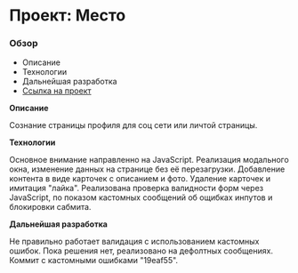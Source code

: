 # Проект: Место

### Обзор

* Описание
* Технологии
* Дальнейшая разработка
* [Ссылка на проект](https://heilrulez.github.io/mesto/)

**Описание**

Сознание страницы профиля для соц сети или личтой страницы.

**Технологии**

Основное внимание направленно на JavaScript. Реализация модального окна, изменение данных на странице без её перезагрузки. Добавление контента в виде карточек с описанием и фото. Удаление карточек и имитация "лайка". Реализована проверка валидности форм через JavaScript, по показом кастомных сообщений об ощибках инпутов и блокировки сабмита.

**Дальнейшая разработка**

Не правильно работает валидация с использованием кастомных ошибок. Пока решения нет, реализовано на дефолтных сообщениях.
Коммит с кастомными ошибками "19eaf55".
